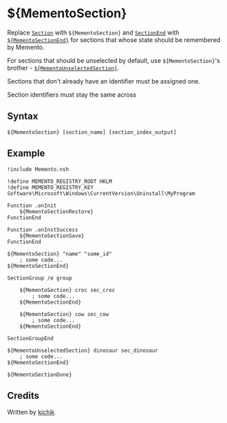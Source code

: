 # ${MementoSection}

Replace [`Section`][1] with `${MementoSection}` and [`SectionEnd`][2] with [`${MementoSectionEnd}`][3]
for sections that whose state should be remembered by Memento.

For sections that should be unselected by default, use `${MementoSection}`'s
brother - [`${MementoUnselectedSection}`][4].

Sections that don't already have an identifier must be assigned one.

Section identifiers must stay the same across

## Syntax

    ${MementoSection} [section_name] [section_index_output]

## Example

    !include Memento.nsh

    !define MEMENTO_REGISTRY_ROOT HKLM
    !define MEMENTO_REGISTRY_KEY Software\Microsoft\Windows\CurrentVersion\Uninstall\MyProgram

    Function .onInit
        ${MementoSectionRestore}
    FunctionEnd

    Function .onInstSuccess
        ${MementoSectionSave}
    FunctionEnd

    ${MementoSection} "name" "some_id"
        ; some code...
    ${MementoSectionEnd}

    SectionGroup /e group

        ${MementoSection} croc sec_croc
            ; some code...
        ${MementoSectionEnd}

        ${MementoSection} cow sec_cow
            ; some code...
        ${MementoSectionEnd}

    SectionGroupEnd

    ${MementoUnselectedSection} dinosaur sec_dinosaur
        ; some code...
    ${MementoSectionEnd}

    ${MementoSectionDone}

## Credits

Written by [kichik][5]

[1]: ../../Reference/Section.md
[2]: ../../Reference/SectionEnd.md
[3]: MementoSectionEnd.md
[4]: MementoUnselectedSection.md
[5]: http://nsis.sourceforge.net/User:Kichik
